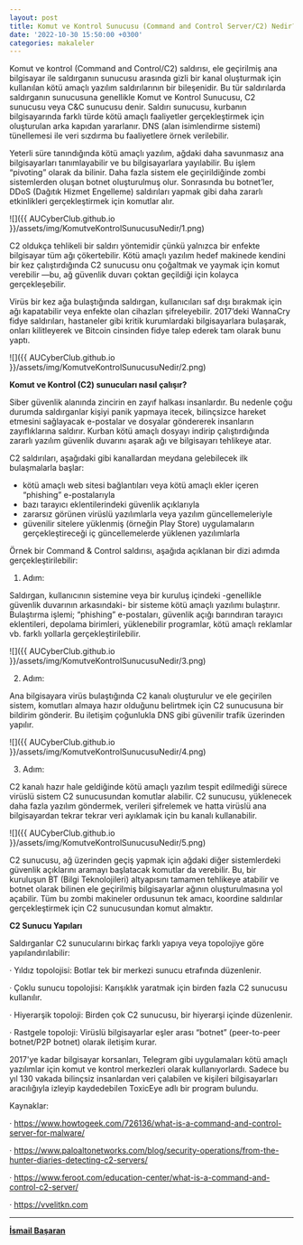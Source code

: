 ```yaml
---
layout: post
title: Komut ve Kontrol Sunucusu (Command and Control Server/C2) Nedir?
date: '2022-10-30 15:50:00 +0300'
categories: makaleler
---
```


Komut ve kontrol (Command and Control/C2) saldırısı, ele geçirilmiş ana bilgisayar ile saldırganın sunucusu arasında gizli bir kanal oluşturmak için kullanılan kötü amaçlı yazılım saldırılarının bir bileşenidir. Bu tür saldırılarda saldırganın sunucusuna genellikle Komut ve Kontrol Sunucusu, C2 sunucusu veya C&C sunucusu denir. Saldırı sunucusu, kurbanın bilgisayarında farklı türde kötü amaçlı faaliyetler gerçekleştirmek için oluşturulan arka kapıdan yararlanır. DNS (alan isimlendirme sistemi) tünellemesi ile veri sızdırma bu faaliyetlere örnek verilebilir.

Yeterli süre tanındığında kötü amaçlı yazılım, ağdaki daha savunmasız ana bilgisayarları tanımlayabilir ve bu bilgisayarlara yayılabilir. Bu işlem “pivoting” olarak da bilinir. Daha fazla sistem ele geçirildiğinde zombi sistemlerden oluşan botnet oluşturulmuş olur. Sonrasında bu botnet’ler, DDoS (Dağıtık Hizmet Engelleme) saldırıları yapmak gibi daha zararlı etkinlikleri gerçekleştirmek için komutlar alır.

![]({{ AUCyberClub.github.io }}/assets/img/KomutveKontrolSunucusuNedir/1.png)

C2 oldukça tehlikeli bir saldırı yöntemidir çünkü yalnızca bir enfekte bilgisayar tüm ağı çökertebilir. Kötü amaçlı yazılım hedef makinede kendini bir kez çalıştırdığında C2 sunucusu onu çoğaltmak ve yaymak için komut verebilir —bu, ağ güvenlik duvarı çoktan geçildiği için kolayca gerçekleşebilir.

Virüs bir kez ağa bulaştığında saldırgan, kullanıcıları saf dışı bırakmak için ağı kapatabilir veya enfekte olan cihazları şifreleyebilir. 2017’deki WannaCry fidye saldırıları, hastaneler gibi kritik kurumlardaki bilgisayarlara bulaşarak, onları kilitleyerek ve Bitcoin cinsinden fidye talep ederek tam olarak bunu yaptı.

![]({{ AUCyberClub.github.io }}/assets/img/KomutveKontrolSunucusuNedir/2.png)

**Komut ve Kontrol (C2) sunucuları nasıl çalışır?**

Siber güvenlik alanında zincirin en zayıf halkası insanlardır. Bu nedenle çoğu durumda saldırganlar kişiyi panik yapmaya itecek, bilinçsizce hareket etmesini sağlayacak e-postalar ve dosyalar göndererek insanların zayıflıklarına saldırır. Kurban kötü amaçlı dosyayı indirip çalıştırdığında zararlı yazılım güvenlik duvarını aşarak ağı ve bilgisayarı tehlikeye atar.

C2 saldırıları, aşağıdaki gibi kanallardan meydana gelebilecek ilk bulaşmalarla başlar:

- kötü amaçlı web sitesi bağlantıları veya kötü amaçlı ekler içeren “phishing” e-postalarıyla
- bazı tarayıcı eklentilerindeki güvenlik açıklarıyla
- zararsız görünen virüslü yazılımlarla veya yazılım güncellemeleriyle
- güvenilir sitelere yüklenmiş (örneğin Play Store) uygulamaların gerçekleştireceği iç güncellemelerde yüklenen yazılımlarla

Örnek bir Command & Control saldırısı, aşağıda açıklanan bir dizi adımda gerçekleştirilebilir:

1. Adım:

Saldırgan, kullanıcının sistemine veya bir kuruluş içindeki -genellikle güvenlik duvarının arkasındaki- bir sisteme kötü amaçlı yazılımı bulaştırır. Bulaştırma işlemi; “phishing” e-postaları, güvenlik açığı barındıran tarayıcı eklentileri, depolama birimleri, yüklenebilir programlar, kötü amaçlı reklamlar vb. farklı yollarla gerçekleştirilebilir.

![]({{ AUCyberClub.github.io }}/assets/img/KomutveKontrolSunucusuNedir/3.png)

2. Adım:

Ana bilgisayara virüs bulaştığında C2 kanalı oluşturulur ve ele geçirilen sistem, komutları almaya hazır olduğunu belirtmek için C2 sunucusuna bir bildirim gönderir. Bu iletişim çoğunlukla DNS gibi güvenilir trafik üzerinden yapılır.

![]({{ AUCyberClub.github.io }}/assets/img/KomutveKontrolSunucusuNedir/4.png)

3. Adım:

C2 kanalı hazır hale geldiğinde kötü amaçlı yazılım tespit edilmediği sürece virüslü sistem C2 sunucusundan komutlar alabilir. C2 sunucusu, yüklenecek daha fazla yazılım göndermek, verileri şifrelemek ve hatta virüslü ana bilgisayardan tekrar tekrar veri ayıklamak için bu kanalı kullanabilir.

![]({{ AUCyberClub.github.io }}/assets/img/KomutveKontrolSunucusuNedir/5.png)

C2 sunucusu, ağ üzerinden geçiş yapmak için ağdaki diğer sistemlerdeki güvenlik açıklarını aramayı başlatacak komutlar da verebilir. Bu, bir kuruluşun BT (Bilgi Teknolojileri) altyapısını tamamen tehlikeye atabilir ve botnet olarak bilinen ele geçirilmiş bilgisayarlar ağının oluşturulmasına yol açabilir. Tüm bu zombi makineler ordusunun tek amacı, koordine saldırılar gerçekleştirmek için C2 sunucusundan komut almaktır.

**C2 Sunucu Yapıları**

Saldırganlar C2 sunucularını birkaç farklı yapıya veya topolojiye göre yapılandırılabilir:

· Yıldız topolojisi: Botlar tek bir merkezi sunucu etrafında düzenlenir.

· Çoklu sunucu topolojisi: Karışıklık yaratmak için birden fazla C2 sunucusu kullanılır.

· Hiyerarşik topoloji: Birden çok C2 sunucusu, bir hiyerarşi içinde düzenlenir.

· Rastgele topoloji: Virüslü bilgisayarlar eşler arası “botnet” (peer-to-peer botnet/P2P botnet) olarak iletişim kurar.

2017'ye kadar bilgisayar korsanları, Telegram gibi uygulamaları kötü amaçlı yazılımlar için komut ve kontrol merkezleri olarak kullanıyorlardı. Sadece bu yıl 130 vakada bilinçsiz insanlardan veri çalabilen ve kişileri bilgisayarları aracılığıyla izleyip kaydedebilen ToxicEye adlı bir program bulundu.



Kaynaklar:

· https://www.howtogeek.com/726136/what-is-a-command-and-control-server-for-malware/

· https://www.paloaltonetworks.com/blog/security-operations/from-the-hunter-diaries-detecting-c2-servers/

· https://www.feroot.com/education-center/what-is-a-command-and-control-c2-server/

· https://vvelitkn.com

---
**[İsmail Başaran](https://www.linkedin.com/in/ismail-ba%C5%9Faran-063000256/)**